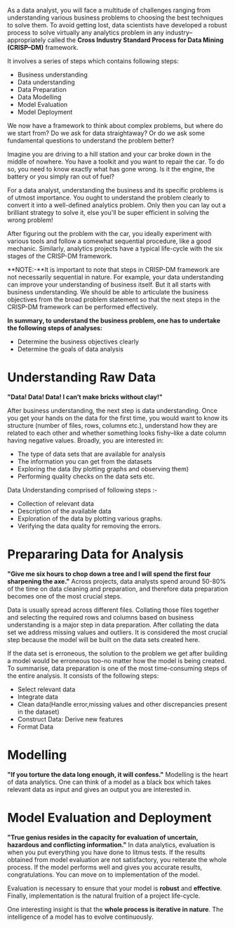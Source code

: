 As a data analyst, you will face a multitude of challenges ranging from understanding various business problems to choosing the best techniques to solve them. To avoid getting lost, data scientists have developed a robust process to solve virtually any analytics problem in any industry–appropriately called the **Cross Industry Standard Process for Data Mining (CRISP–DM)** framework.

 

It involves a series of steps which contains following steps:

* Business understanding
* Data understanding
* Data Preparation
* Data Modelling
* Model Evaluation
* Model Deployment
 
 We now have a framework to think about complex problems, but where do we start from? Do we ask for data straightaway? Or do we ask some fundamental questions to understand the problem better?

 

Imagine you are driving to a hill station and your car broke down in the middle of nowhere. You have a toolkit and you want to repair the car. To do so, you need to know exactly what has gone wrong. Is it the engine, the battery or you simply ran out of fuel?  

 

For a data analyst, understanding the business and its specific problems is of utmost importance. You ought to understand the problem clearly to convert it into a well-defined analytics problem. Only then you can lay out a brilliant strategy to solve it, else you'll be super efficient in solving the wrong problem!

 

After figuring out the problem with the car, you ideally experiment with various tools and follow a somewhat sequential procedure, like a good mechanic.  Similarly, analytics projects have a typical life-cycle with the six stages of the CRISP-DM framework.

**NOTE:-**It is important to note that steps in CRISP-DM framework are not necessarily sequential in nature. For example, your data understanding can improve your understanding of business itself. But it all starts with business understanding. We should be able to articulate the business objectives from the broad problem statement so that the next steps in the CRISP-DM framework can be performed effectively. 

 

**In summary, to understand the business problem, one has to undertake the following steps of analyses:** 

* Determine the business objectives clearly
* Determine the goals of data analysis 


# Understanding Raw Data 

**"Data! Data! Data! I can’t make bricks without clay!"**
 

After business understanding, the next step is data understanding. Once you get your hands on the data for the first time, you would want to know its structure (number of files, rows, columns etc.), understand how they are related to each other and whether something looks fishy–like a date column having negative values. Broadly, you are interested in:  

* The type of data sets that are available for analysis
* The information you can get from the datasets
* Exploring the data (by plotting graphs and observing them)
* Performing quality checks on the data sets etc.

Data Understanding comprised of following steps :-
* Collection of relevant data
* Description of the available data
* Exploration of the data by plotting various graphs.
* Verifying the data quality for removing the errors.


# Prepararing Data for Analysis
**"Give me six hours to chop down a tree and I will spend the first four sharpening the axe."**
Across projects, data analysts spend around 50-80% of the time on data cleaning and preparation, and therefore data preparation becomes one of the most crucial steps.

 

Data is usually spread across different files. Collating those files together and selecting the required rows and columns based on business understanding is a major step in data preparation. After collating the data set we address missing values and outliers. It is considered the most crucial step because the model will be built on the data sets created here. 

 

If the data set is erroneous, the solution to the problem we get after building a model would be erroneous too-no matter how the model is being created.
To summarise, data preparation is one of the most time-consuming steps of the entire analysis. It consists of the following steps:

* Select relevant data
* Integrate data
* Clean data(Handle error,missing values and other discrepancies present in the dataset)
* Construct Data: Derive new features
* Format Data

# Modelling 
**"If you torture the data long enough, it will confess."**
Modelling is the heart of data analytics. One can think of a model as a black box which takes relevant data as input and gives an output you are interested in.

# Model Evaluation and Deployment
**"True genius resides in the capacity for evaluation of uncertain, hazardous and conflicting information."**
In data analytics, evaluation is when you put everything you have done to litmus tests. If the results obtained from model evaluation are not satisfactory, you reiterate the whole process. If the model performs well and gives you accurate results, congratulations. You can move on to implementation of the model. 

Evaluation is necessary to ensure that your model is **robust** and **effective**. Finally, implementation is the natural fruition of a project life-cycle.

 

One interesting insight is that the **whole process is iterative in nature**. The intelligence of a model has to evolve continuously.




